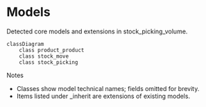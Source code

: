 # Models

Detected core models and extensions in stock_picking_volume.

```mermaid
classDiagram
    class product_product
    class stock_move
    class stock_picking
```

Notes
- Classes show model technical names; fields omitted for brevity.
- Items listed under _inherit are extensions of existing models.
